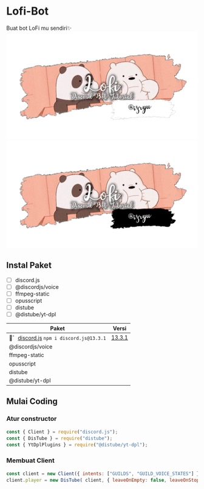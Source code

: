 # Lofi-Bot
Buat bot LoFi mu sendiri✨
![Lofi](./assets/lofi_black.png#gh-dark-mode-only)
![Lofi](./assets/lofi_white.png#gh-light-mode-only)

## Instal Paket
* [ ] discord.js
* [ ] @discordjs/voice
* [ ] ffmpeg-static
* [ ] opusscript
* [ ] distube
* [ ] @distube/yt-dpl

| Paket | Versi |
| - | - |
| 🥥゛[discord.js](https://www.npmjs.com/package/discord.js) `npm i discord.js@13.3.1` | [13.3.1](https://www.npmjs.com/package/discord.js/v/13.3.1) |
| @discordjs/voice | |
| ffmpeg-static | |
| opusscript | |
| distube | |
| @distube/yt-dpl | |

## Mulai Coding

### Atur constructor
```js
const { Client } = require("discord.js");
const { DisTube } = require("distube");
const { YtDplPlugins } = require("@distube/yt-dpl");
```
### Membuat Client
```js
const client = new Client({ intents: ["GUILDS", "GUILD_VOICE_STATES"] });
client.player = new DisTube( client, { leaveOnEmpty: false, leaveOnStop: false, youtubeDL: false, plugins: [new YtDlpPlugin()] });
```
